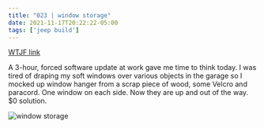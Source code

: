 ```yaml
---
title: "023 | window storage"
date: 2021-11-17T20:22:22-05:00
tags: ['jeep build']
---
```

[WTJF link](https://wranglertjforum.com/threads/prndls-tj-build-ii-the-green-one.55717/post-1004467)

A 3-hour, forced software update at work gave me time to think today. I was tired of draping my soft windows over various objects in the garage so I mocked up window hanger from a scrap piece of wood, some Velcro and paracord. One window on each side. Now they are up and out of the way. $0 solution.

![window storage](/build-thread/img/PXL_20211117_185749206.MP.jpg)